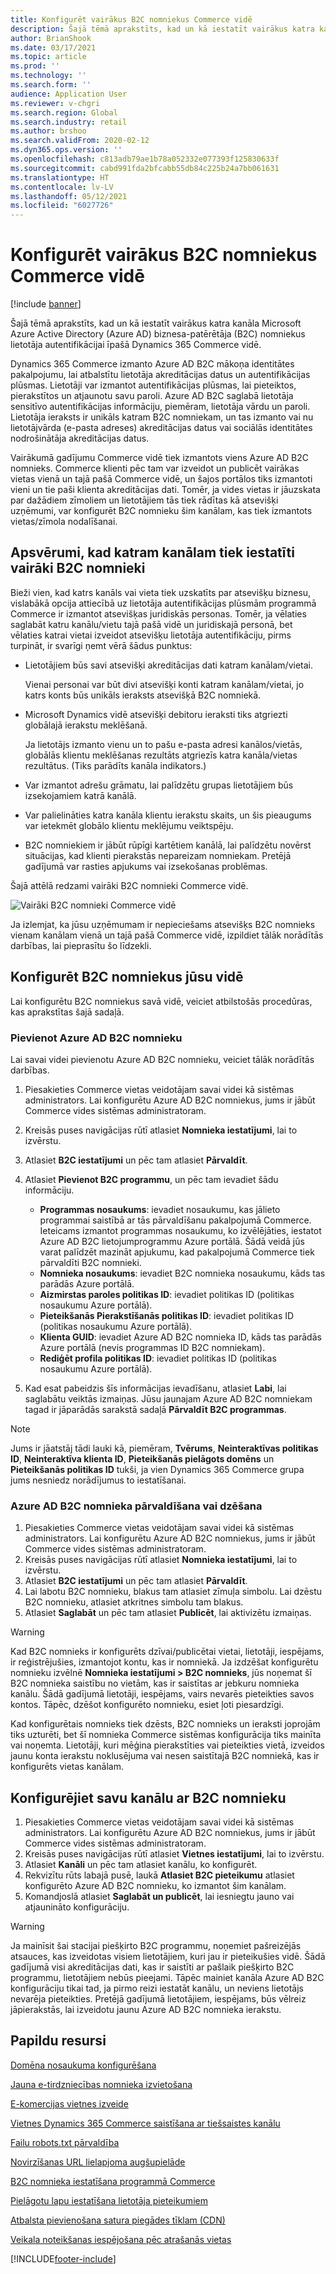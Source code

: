 ```yaml
---
title: Konfigurēt vairākus B2C nomniekus Commerce vidē
description: Šajā tēmā aprakstīts, kad un kā iestatīt vairākus katra kanāla Microsoft Azure Active Directory (Azure AD) biznesa-patērētāja (B2C) nomniekus lietotāja autentifikācijai īpašā Dynamics 365 Commerce vidē.
author: BrianShook
ms.date: 03/17/2021
ms.topic: article
ms.prod: ''
ms.technology: ''
ms.search.form: ''
audience: Application User
ms.reviewer: v-chgri
ms.search.region: Global
ms.search.industry: retail
ms.author: brshoo
ms.search.validFrom: 2020-02-12
ms.dyn365.ops.version: ''
ms.openlocfilehash: c813adb79ae1b78a052332e077393f125830633f
ms.sourcegitcommit: cabd991fda2bfcabb55db84c225b24a7bb061631
ms.translationtype: HT
ms.contentlocale: lv-LV
ms.lasthandoff: 05/12/2021
ms.locfileid: "6027726"
---
```

# <a name="configure-multiple-b2c-tenants-in-a-commerce-environment"></a>Konfigurēt vairākus B2C nomniekus Commerce vidē

[!include [banner](includes/banner.md)]

Šajā tēmā aprakstīts, kad un kā iestatīt vairākus katra kanāla Microsoft Azure Active Directory (Azure AD) biznesa-patērētāja (B2C) nomniekus lietotāja autentifikācijai īpašā Dynamics 365 Commerce vidē.

Dynamics 365 Commerce izmanto Azure AD B2C mākoņa identitātes pakalpojumu, lai atbalstītu lietotāja akreditācijas datus un autentifikācijas plūsmas. Lietotāji var izmantot autentifikācijas plūsmas, lai pieteiktos, pierakstītos un atjaunotu savu paroli. Azure AD B2C saglabā lietotāja sensitīvo autentifikācijas informāciju, piemēram, lietotāja vārdu un paroli. Lietotāja ieraksts ir unikāls katram B2C nomniekam, un tas izmanto vai nu lietotājvārda (e-pasta adreses) akreditācijas datus vai sociālās identitātes nodrošinātāja akreditācijas datus.

Vairākumā gadījumu Commerce vidē tiek izmantots viens Azure AD B2C nomnieks. Commerce klienti pēc tam var izveidot un publicēt vairākas vietas vienā un tajā pašā Commerce vidē, un šajos portālos tiks izmantoti vieni un tie paši klienta akreditācijas dati. Tomēr, ja vides vietas ir jāuzskata par dažādiem zīmoliem un lietotājiem tās tiek rādītas kā atsevišķi uzņēmumi, var konfigurēt B2C nomnieku šim kanālam, kas tiek izmantots vietas/zīmola nodalīšanai.

## <a name="considerations-when-multiple-b2c-tenants-are-set-up-per-channel"></a>Apsvērumi, kad katram kanālam tiek iestatīti vairāki B2C nomnieki

Bieži vien, kad katrs kanāls vai vieta tiek uzskatīts par atsevišķu biznesu, vislabākā opcija attiecībā uz lietotāja autentifikācijas plūsmām programmā Commerce ir izmantot atsevišķas juridiskās personas. Tomēr, ja vēlaties saglabāt katru kanālu/vietu tajā pašā vidē un juridiskajā personā, bet vēlaties katrai vietai izveidot atsevišķu lietotāja autentifikāciju, pirms turpināt, ir svarīgi ņemt vērā šādus punktus:

- Lietotājiem būs savi atsevišķi akreditācijas dati katram kanālam/vietai.

    Vienai personai var būt divi atsevišķi konti katram kanālam/vietai, jo katrs konts būs unikāls ieraksts atsevišķā B2C nomniekā.

- Microsoft Dynamics vidē atsevišķi debitoru ieraksti tiks atgriezti globālajā ierakstu meklēšanā.

    Ja lietotājs izmanto vienu un to pašu e-pasta adresi kanālos/vietās, globālās klientu meklēšanas rezultāts atgriezīs katra kanāla/vietas rezultātus. (Tiks parādīts kanāla indikators.)

- Var izmantot adrešu grāmatu, lai palīdzētu grupas lietotājiem būs izsekojamiem katrā kanālā.
- Var palielināties katra kanāla klientu ierakstu skaits, un šis pieaugums var ietekmēt globālo klientu meklējumu veiktspēju.
- B2C nomniekiem ir jābūt rūpīgi kartētiem kanālā, lai palīdzētu novērst situācijas, kad klienti pierakstās nepareizam nomniekam. Pretējā gadījumā var rasties apjukums vai izsekošanas problēmas.

Šajā attēlā redzami vairāki B2C nomnieki Commerce vidē.

![Vairāki B2C nomnieki Commerce vidē](media/MultiB2C_In_Environment.png)

Ja izlemjat, ka jūsu uzņēmumam ir nepieciešams atsevišķs B2C nomnieks vienam kanālam vienā un tajā pašā Commerce vidē, izpildiet tālāk norādītās darbības, lai pieprasītu šo līdzekli.

## <a name="configure-b2c-tenants-in-your-environment"></a>Konfigurēt B2C nomniekus jūsu vidē

Lai konfigurētu B2C nomniekus savā vidē, veiciet atbilstošās procedūras, kas aprakstītas šajā sadaļā.

### <a name="add-an-azure-ad-b2c-tenant"></a>Pievienot Azure AD B2C nomnieku

Lai savai videi pievienotu Azure AD B2C nomnieku, veiciet tālāk norādītās darbības.

1. Piesakieties Commerce vietas veidotājam savai videi kā sistēmas administrators. Lai konfigurētu Azure AD B2C nomniekus, jums ir jābūt Commerce vides sistēmas administratoram.
1. Kreisās puses navigācijas rūtī atlasiet **Nomnieka iestatījumi**, lai to izvērstu.
1. Atlasiet **B2C iestatījumi** un pēc tam atlasiet **Pārvaldīt**.
1. Atlasiet **Pievienot B2C programmu**, un pēc tam ievadiet šādu informāciju.

    - **Programmas nosaukums**: ievadiet nosaukumu, kas jālieto programmai saistībā ar tās pārvaldīšanu pakalpojumā Commerce. Ieteicams izmantot programmas nosaukumu, ko izvēlējāties, iestatot Azure AD B2C lietojumprogrammu Azure portālā. Šādā veidā jūs varat palīdzēt mazināt apjukumu, kad pakalpojumā Commerce tiek pārvaldīti B2C nomnieki.
    - **Nomnieka nosaukums**: ievadiet B2C nomnieka nosaukumu, kāds tas parādās Azure portālā.
    - **Aizmirstas paroles politikas ID**: ievadiet politikas ID (politikas nosaukumu Azure portālā).
    - **Pieteikšanās Pierakstīšanās politikas ID**: ievadiet politikas ID (politikas nosaukumu Azure portālā).
    - **Klienta GUID**: ievadiet Azure AD B2C nomnieka ID, kāds tas parādās Azure portālā (nevis programmas ID B2C nomniekam).
    - **Rediģēt profila politikas ID**: ievadiet politikas ID (politikas nosaukumu Azure portālā).

1. Kad esat pabeidzis šīs informācijas ievadīšanu, atlasiet **Labi**, lai saglabātu veiktās izmaiņas. Jūsu jaunajam Azure AD B2C nomniekam tagad ir jāparādās sarakstā sadaļā **Pārvaldīt B2C programmas**.

> [!NOTE]
> Jums ir jāatstāj tādi lauki kā, piemēram, **Tvērums**, **Neinteraktīvas politikas ID**, **Neinteraktīva klienta ID**, **Pieteikšanās pielāgots domēns** un **Pieteikšanās politikas ID** tukši, ja vien Dynamics 365 Commerce grupa jums nesniedz norādījumus to iestatīšanai.


### <a name="manage-or-delete-an-azure-ad-b2c-tenant"></a>Azure AD B2C nomnieka pārvaldīšana vai dzēšana

1. Piesakieties Commerce vietas veidotājam savai videi kā sistēmas administrators. Lai konfigurētu Azure AD B2C nomniekus, jums ir jābūt Commerce vides sistēmas administratoram.
1. Kreisās puses navigācijas rūtī atlasiet **Nomnieka iestatījumi**, lai to izvērstu.
1. Atlasiet **B2C iestatījumi** un pēc tam atlasiet **Pārvaldīt**.
1. Lai labotu B2C nomnieku, blakus tam atlasiet zīmuļa simbolu. Lai dzēstu B2C nomnieku, atlasiet atkritnes simbolu tam blakus.
1. Atlasiet **Saglabāt** un pēc tam atlasiet **Publicēt**, lai aktivizētu izmaiņas.

> [!WARNING]
> Kad B2C nomnieks ir konfigurēts dzīvai/publicētai vietai, lietotāji, iespējams, ir reģistrējušies, izmantojot kontu, kas ir nomniekā. Ja izdzēšat konfigurētu nomnieku izvēlnē **Nomnieka iestatījumi \> B2C nomnieks**, jūs noņemat šī B2C nomnieka saistību no vietām, kas ir saistītas ar jebkuru nomnieka kanālu. Šādā gadījumā lietotāji, iespējams, vairs nevarēs pieteikties savos kontos. Tāpēc, dzēšot konfigurēto nomnieku, esiet ļoti piesardzīgi.
>
> Kad konfigurētais nomnieks tiek dzēsts, B2C nomnieks un ieraksti joprojām tiks uzturēti, bet šī nomnieka Commerce sistēmas konfigurācija tiks mainīta vai noņemta. Lietotāji, kuri mēģina pierakstīties vai pieteikties vietā, izveidos jaunu konta ierakstu noklusējuma vai nesen saistītajā B2C nomniekā, kas ir konfigurēts vietas kanālam.

## <a name="configure-your-channel-with-a-b2c-tenant"></a>Konfigurējiet savu kanālu ar B2C nomnieku

1. Piesakieties Commerce vietas veidotājam savai videi kā sistēmas administrators. Lai konfigurētu Azure AD B2C nomniekus, jums ir jābūt Commerce vides sistēmas administratoram.
1. Kreisās puses navigācijas rūtī atlasiet **Vietnes iestatījumi**, lai to izvērstu.
1. Atlasiet **Kanāli** un pēc tam atlasiet kanālu, ko konfigurēt.
1. Rekvizītu rūts labajā pusē, laukā **Atlasiet B2C pieteikumu** atlasiet konfigurēto Azure AD B2C nomnieku, ko izmantot šim kanālam.
1. Komandjoslā atlasiet **Saglabāt un publicēt**, lai iesniegtu jauno vai atjaunināto konfigurāciju.

> [!WARNING]
> Ja mainīsit šai stacijai piešķirto B2C programmu, noņemiet pašreizējās atsauces, kas izveidotas visiem lietotājiem, kuri jau ir pieteikušies vidē. Šādā gadījumā visi akreditācijas dati, kas ir saistīti ar pašlaik piešķirto B2C programmu, lietotājiem nebūs pieejami. Tāpēc mainiet kanāla Azure AD B2C konfigurāciju tikai tad, ja pirmo reizi iestatāt kanālu, un neviens lietotājs nevarēja pieteikties. Pretējā gadījumā lietotājiem, iespējams, būs vēlreiz jāpierakstās, lai izveidotu jaunu Azure AD B2C nomnieka ierakstu.
## <a name="additional-resources"></a>Papildu resursi

[Domēna nosaukuma konfigurēšana](configure-your-domain-name.md)

[Jauna e-tirdzniecības nomnieka izvietošana](deploy-ecommerce-site.md)

[E-komercijas vietnes izveide](create-ecommerce-site.md)

[Vietnes Dynamics 365 Commerce saistīšana ar tiešsaistes kanālu](associate-site-online-store.md)

[Failu robots.txt pārvaldība](manage-robots-txt-files.md)

[Novirzīšanas URL lielapjoma augšupielāde](upload-bulk-redirects.md)

[B2C nomnieka iestatīšana programmā Commerce](set-up-B2C-tenant.md)

[Pielāgotu lapu iestatīšana lietotāja pieteikumiem](custom-pages-user-logins.md)

[Atbalsta pievienošana satura piegādes tīklam (CDN)](add-cdn-support.md)

[Veikala noteikšanas iespējošana pēc atrašanās vietas](enable-store-detection.md)


[!INCLUDE[footer-include](../includes/footer-banner.md)]
